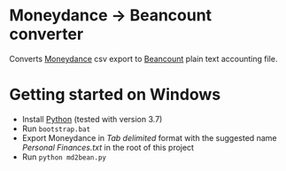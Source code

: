 # Moneydance -> Beancount converter

Converts [Moneydance](https://moneydance.com/) csv export to [Beancount](http://furius.ca/beancount/) plain text accounting file.

# Getting started on Windows

- Install [Python](https://www.python.org/) (tested with version 3.7)
- Run `bootstrap.bat`
- Export Moneydance in _Tab delimited_ format with the suggested name _Personal Finances.txt_ in the root of this project
- Run `python md2bean.py`
